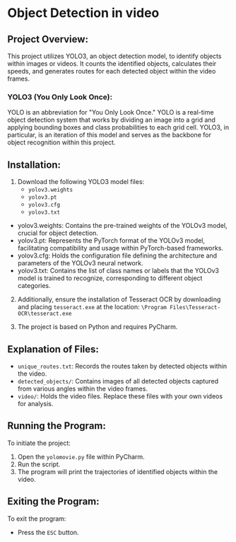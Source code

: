 # Object Detection in video

## Project Overview:
This project utilizes YOLO3, an object detection model, to identify objects within images or videos. It counts the identified objects, calculates their speeds, and generates routes for each detected object within the video frames.

### YOLO3 (You Only Look Once):
YOLO is an abbreviation for "You Only Look Once." YOLO is a real-time object detection system that works by dividing an image into a grid and applying bounding boxes and class probabilities to each grid cell. YOLO3, in particular, is an iteration of this model and serves as the backbone for object recognition within this project.

## Installation:
1. Download the following YOLO3 model files:
   - `yolov3.weights`
   - `yolov3.pt`
   - `yolov3.cfg`
   - `yolov3.txt`

 - yolov3.weights: Contains the pre-trained weights of the YOLOv3 model, crucial for object detection.
 - yolov3.pt: Represents the PyTorch format of the YOLOv3 model, facilitating compatibility and usage within PyTorch-based frameworks.
 - yolov3.cfg: Holds the configuration file defining the architecture and parameters of the YOLOv3 neural network.
 - yolov3.txt: Contains the list of class names or labels that the YOLOv3 model is trained to recognize, corresponding to different object categories.


2. Additionally, ensure the installation of Tesseract OCR by downloading and placing `tesseract.exe` at the location: `\Program Files\Tesseract-OCR\tesseract.exe`

3. The project is based on Python and requires PyCharm.

## Explanation of Files:
- `unique_routes.txt`: Records the routes taken by detected objects within the video.
- `detected_objects/`: Contains images of all detected objects captured from various angles within the video frames.
- `video/`: Holds the video files. Replace these files with your own videos for analysis.

## Running the Program:
To initiate the project:
1. Open the `yolomovie.py` file within PyCharm.
2. Run the script.
3. The program will print the trajectories of identified objects within the video.

## Exiting the Program:
To exit the program:
- Press the `ESC` button.



